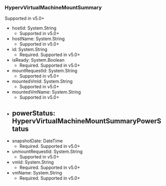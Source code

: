 ### HypervVirtualMachineMountSummary
Supported in v5.0+

- hostId: System.String
  - Supported in v5.0+
- hostName: System.String
  - Supported in v5.0+
- id: System.String
  - Required. Supported in v5.0+
- isReady: System.Boolean
  - Required. Supported in v5.0+
- mountRequestId: System.String
  - Supported in v5.0+
- mountedVmId: System.String
  - Supported in v5.0+
- mountedVmName: System.String
  - Supported in v5.0+
- powerStatus: HypervVirtualMachineMountSummaryPowerStatus
  - 
- snapshotDate: DateTime
  - Required. Supported in v5.0+
- unmountRequestId: System.String
  - Supported in v5.0+
- vmId: System.String
  - Required. Supported in v5.0+
- vmName: System.String
  - Required. Supported in v5.0+
